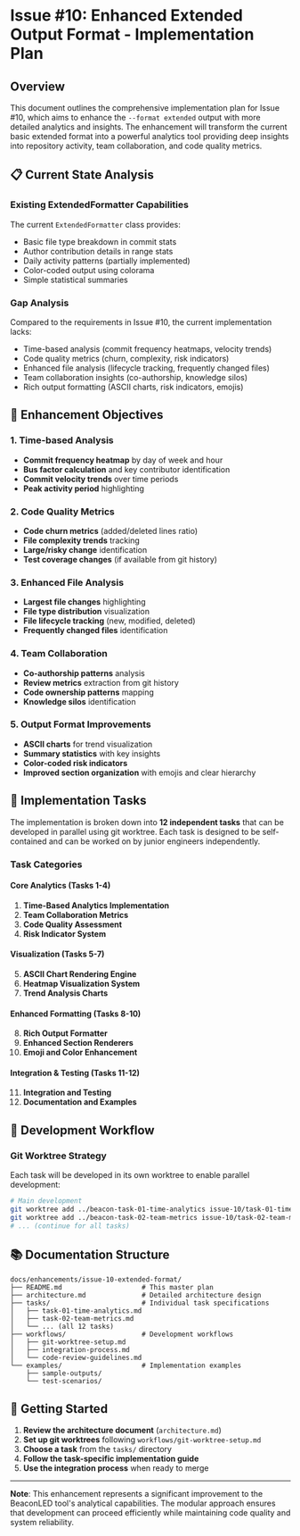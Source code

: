 # Issue #10: Enhanced Extended Output Format - Implementation Plan

## Overview

This document outlines the comprehensive implementation plan for Issue #10, which aims to enhance the `--format extended` output with more detailed analytics and insights. The enhancement will transform the current basic extended format into a powerful analytics tool providing deep insights into repository activity, team collaboration, and code quality metrics.

## 📋 Current State Analysis

### Existing ExtendedFormatter Capabilities
The current `ExtendedFormatter` class provides:
- Basic file type breakdown in commit stats
- Author contribution details in range stats
- Daily activity patterns (partially implemented)
- Color-coded output using colorama
- Simple statistical summaries

### Gap Analysis
Compared to the requirements in Issue #10, the current implementation lacks:
- Time-based analysis (commit frequency heatmaps, velocity trends)
- Code quality metrics (churn, complexity, risk indicators)
- Enhanced file analysis (lifecycle tracking, frequently changed files)
- Team collaboration insights (co-authorship, knowledge silos)
- Rich output formatting (ASCII charts, risk indicators, emojis)

## 🎯 Enhancement Objectives

### 1. Time-based Analysis
- **Commit frequency heatmap** by day of week and hour
- **Bus factor calculation** and key contributor identification
- **Commit velocity trends** over time periods
- **Peak activity period** highlighting

### 2. Code Quality Metrics
- **Code churn metrics** (added/deleted lines ratio)
- **File complexity trends** tracking
- **Large/risky change** identification
- **Test coverage changes** (if available from git history)

### 3. Enhanced File Analysis
- **Largest file changes** highlighting
- **File type distribution** visualization
- **File lifecycle tracking** (new, modified, deleted)
- **Frequently changed files** identification

### 4. Team Collaboration
- **Co-authorship patterns** analysis
- **Review metrics** extraction from git history
- **Code ownership patterns** mapping
- **Knowledge silos** identification

### 5. Output Format Improvements
- **ASCII charts** for trend visualization
- **Summary statistics** with key insights
- **Color-coded risk indicators**
- **Improved section organization** with emojis and clear hierarchy

## 📝 Implementation Tasks

The implementation is broken down into **12 independent tasks** that can be developed in parallel using git worktree. Each task is designed to be self-contained and can be worked on by junior engineers independently.

### Task Categories

#### Core Analytics (Tasks 1-4)
1. **Time-Based Analytics Implementation**
2. **Team Collaboration Metrics**
3. **Code Quality Assessment**
4. **Risk Indicator System**

#### Visualization (Tasks 5-7)
5. **ASCII Chart Rendering Engine**
6. **Heatmap Visualization System**
7. **Trend Analysis Charts**

#### Enhanced Formatting (Tasks 8-10)
8. **Rich Output Formatter**
9. **Enhanced Section Renderers**
10. **Emoji and Color Enhancement**

#### Integration & Testing (Tasks 11-12)
11. **Integration and Testing**
12. **Documentation and Examples**

## 🔧 Development Workflow

### Git Worktree Strategy
Each task will be developed in its own worktree to enable parallel development:

```bash
# Main development
git worktree add ../beacon-task-01-time-analytics issue-10/task-01-time-analytics
git worktree add ../beacon-task-02-team-metrics issue-10/task-02-team-metrics
# ... (continue for all tasks)
```

## 📚 Documentation Structure

```
docs/enhancements/issue-10-extended-format/
├── README.md                    # This master plan
├── architecture.md              # Detailed architecture design
├── tasks/                       # Individual task specifications
│   ├── task-01-time-analytics.md
│   ├── task-02-team-metrics.md
│   └── ... (all 12 tasks)
├── workflows/                   # Development workflows
│   ├── git-worktree-setup.md
│   ├── integration-process.md
│   └── code-review-guidelines.md
└── examples/                    # Implementation examples
    ├── sample-outputs/
    └── test-scenarios/
```

## 🚀 Getting Started

1. **Review the architecture document** (`architecture.md`)
2. **Set up git worktrees** following `workflows/git-worktree-setup.md`
3. **Choose a task** from the `tasks/` directory
4. **Follow the task-specific implementation guide**
5. **Use the integration process** when ready to merge

---

**Note**: This enhancement represents a significant improvement to the BeaconLED tool's analytical capabilities. The modular approach ensures that development can proceed efficiently while maintaining code quality and system reliability.
